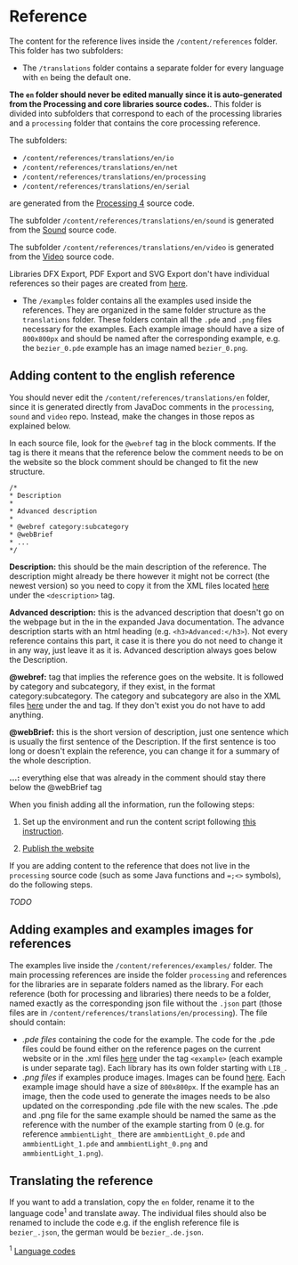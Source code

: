 # Reference

The content for the reference lives inside the `/content/references` folder. This folder has two subfolders:

- The `/translations` folder contains a separate folder for every language with `en` being the default one. 

**The `en` folder should never be edited manually since it is auto-generated from the Processing and core libraries source codes.**. This folder is divided into subfolders that correspond to each of the processing libraries and a `processing` folder that contains the core processing reference.

The subfolders:

* `/content/references/translations/en/io`
* `/content/references/translations/en/net`
* `/content/references/translations/en/processing`
* `/content/references/translations/en/serial`

are generated from the [Processing 4](https://github.com/processing/processing4) source code.

The subfolder `/content/references/translations/en/sound` is generated from the [Sound](https://github.com/processing/processing-sound) source code.

The subfolder `/content/references/translations/en/video` is generated from the [Video](https://github.com/processing/processing-video) source code.

Libraries DFX Export, PDF Export and SVG Export don't have individual references so their pages are created from [here](https://github.com/processing/processing-website/tree/master/content/pages/libraries).

- The `/examples` folder contains all the examples used inside the references. They are organized in the same folder structure as the `translations` folder. These folders contain all the `.pde` and `.png` files necessary for the examples. Each example image should have a size of `800x800px` and should be named after the corresponding example, e.g. the `bezier_0.pde` example has an image named `bezier_0.png`.

## Adding content to the english reference

You should never edit the `/content/references/translations/en` folder, since it is generated directly from JavaDoc comments in the `processing`, `sound` and `video` repo. Instead, make the changes in those repos as explained below.

In each source file, look for the `@webref` tag in the block comments. If the tag is there it means that the reference below the comment needs to be on the website so the block comment should be changed to fit the new structure. 

```
/*
* Description
*
* Advanced description
*
* @webref category:subcategory
* @webBrief 
* ...
*/
```

**Description:** this should be the main description of the reference. The description might already be there however it might not be correct (the newest version) so you need to copy it from the XML files located [here](https://github.com/processing/processing-docs/tree/master/content/api_en) under the `<description>` tag. 

**Advanced description:** this is the advanced description that doesn't go on the webpage but in the in the expanded Java documentation. The advance description starts with an html heading (e.g. `<h3>Advanced:</h3>`). Not every reference contains this part, it case it is there you do not need to change it in any way, just leave it as it is. Advanced description always goes below the Description.

**@webref:** tag that implies the reference goes on the website. It is followed by category and subcategory, if they exist, in the format category:subcategory. The category and subcategory are also in the XML files [here](https://github.com/processing/processing-docs/tree/master/content/api_en) under the <category> and <subcategory> tag. If they don't exist you do not have to add anything.
  
**@webBrief:** this is the short version of description, just one sentence which is usually the first sentence of the Description. If the first sentence is too long or doesn't explain the reference, you can change it for a summary of the whole description.

**...:** everything else that was already in the comment should stay there below the @webBrief tag

When you finish adding all the information, run the following steps:

1. Set up the environment and run the content script following [this instruction](https://github.com/processing/processing4/tree/master/doclet).

2. [Publish the website](/docs/publish.md)

If you are adding content to the reference that does not live in the `processing` source code (such as some Java functions and `=;<>` symbols), do the following steps.

_TODO_

## Adding examples and examples images for references

The examples live inside the `/content/references/examples/` folder. The main processing references are inside the folder `processing` and references for the libraries are in separate folders named as the library. For each reference (both for processing and libraries) there needs to be a folder, named exactly as the corresponding json file without the `.json` part (those files are in `/content/references/translations/en/processing`). The file should contain:
- *.pde files* containing the code for the example. The code for the .pde files could be found either on the reference pages on the current website or in the .xml files [here](https://github.com/processing/processing-docs/tree/master/content/api_en) under the tag `<example>` (each example is under separate tag). Each library has its own folder starting with `LIB_`.
- *.png files* if examples produce images. Images can be found [here](https://github.com/processing/processing-docs/tree/master/content/api_media). Each example image should have a size of `800x800px`. If the example has an image, then the code used to generate the images needs to be also updated on the corresponding .pde file with the new scales. The .pde and .png file for the same example should be named the same as the reference with the number of the example starting from 0 (e.g. for reference `ammbientLight_` there are `ammbientLight_0.pde` and `ammbientLight_1.pde` and `ammbientLight_0.png` and `ammbientLight_1.png`).

## Translating the reference

If you want to add a translation, copy the `en` folder, rename it to the language code<sup>1</sup> and translate away. The individual files should also be renamed to include the code e.g. if the english reference file is `bezier_.json`, the german would be `bezier_.de.json`.

<sup>1</sup> [Language codes](https://en.wikipedia.org/wiki/List_of_ISO_639-1_codes)
